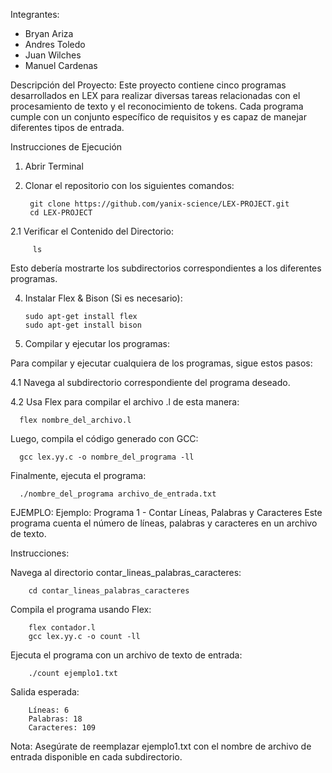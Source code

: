 Integrantes:

- Bryan Ariza
- Andres Toledo
- Juan Wilches
- Manuel Cardenas

Descripción del Proyecto:
Este proyecto contiene cinco programas desarrollados en LEX para realizar diversas tareas relacionadas con el procesamiento de texto y el reconocimiento de tokens. 
Cada programa cumple con un conjunto específico de requisitos y es capaz de manejar diferentes tipos de entrada.

Instrucciones de Ejecución
1. Abrir Terminal
2. Clonar el repositorio con los siguientes comandos:
   
        git clone https://github.com/yanix-science/LEX-PROJECT.git
        cd LEX-PROJECT
2.1 Verificar el Contenido del Directorio:

         ls
Esto debería mostrarte los subdirectorios correspondientes a los diferentes programas.
  
4. Instalar Flex & Bison (Si es necesario):
   
       sudo apt-get install flex
       sudo apt-get install bison

5. Compilar y ejecutar los programas:

Para compilar y ejecutar cualquiera de los programas, sigue estos pasos:

  4.1 Navega al subdirectorio correspondiente del programa deseado.

  4.2 Usa Flex para compilar el archivo .l de esta manera:
  
      flex nombre_del_archivo.l
  Luego, compila el código generado con GCC:

      gcc lex.yy.c -o nombre_del_programa -ll
  Finalmente, ejecuta el programa:

      ./nombre_del_programa archivo_de_entrada.txt

EJEMPLO:
Ejemplo: Programa 1 - Contar Líneas, Palabras y Caracteres
Este programa cuenta el número de líneas, palabras y caracteres en un archivo de texto.

Instrucciones:

Navega al directorio contar_lineas_palabras_caracteres:

        cd contar_lineas_palabras_caracteres
        
Compila el programa usando Flex:

        flex contador.l
        gcc lex.yy.c -o count -ll

Ejecuta el programa con un archivo de texto de entrada:

        ./count ejemplo1.txt
Salida esperada:

        Líneas: 6
        Palabras: 18
        Caracteres: 109

Nota: Asegúrate de reemplazar ejemplo1.txt con el nombre de archivo de entrada disponible en cada subdirectorio.
























